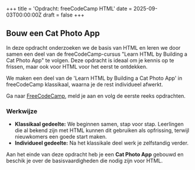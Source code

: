 +++
title = 'Opdracht: freeCodeCamp HTML'
date = 2025-09-03T00:00:00Z
draft = false
+++

## Bouw een Cat Photo App

In deze opdracht onderzoeken we de basis van HTML en leren we door samen een deel van de freeCodeCamp-cursus "Learn HTML by Building a Cat Photo App" te volgen. Deze opdracht is ideaal om je kennis op te frissen, maar ook voor HTML voor het eerst te ontdekken.

We maken een deel van de 'Learn HTML by Building a Cat Photo App' in freeCodeCamp klassikaal, waarna je de rest individueel afwerkt.

Ga naar [FreeCodeCamp](https://www.freecodecamp.org/learn/2022/responsive-web-design/), meld je aan en volg de eerste reeks opdrachten.

### Werkwijze

- **Klassikaal gedeelte:** We beginnen samen, stap voor stap. Leerlingen die al bekend zijn met HTML kunnen dit gebruiken als opfrissing, terwijl nieuwkomers een goede start maken.
- **Individueel gedeelte:** Na het klassikale deel werk je zelfstandig verder.

Aan het einde van deze opdracht heb je een **Cat Photo App** gebouwd en beschik je over de basisvaardigheden die nodig zijn voor HTML.